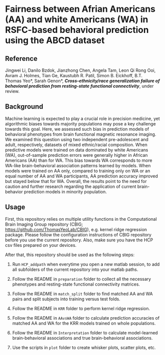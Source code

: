# Fairness between Afrian Americans (AA) and white Americans (WA) in RSFC-based behavioral prediction using the ABCD dataset

## Reference

Jingwei Li, Danilo Bzdok, Jianzhong Chen, Angela Tam, Leon Qi Rong Ooi, Avram J. Holmes, Tian Ge, Kaustubh R. Patil, Simon B. Eickhoff, B.T. Thomas Yeo*, Sarah Genon*, _**Cross-ethnicity/race generalization failure of behavioral prediction from resting-state functional connectivity**_, under review.

## Background

Machine learning is expected to play a crucial role in precision medicine, yet algorithmic biases towards majority populations may pose a key challenge towards this goal. Here, we assessed such bias in prediction models of behavioral phenotypes from brain functional magnetic resonance imaging. We examined this question using two independent pre-adolescent and adult, respectively, datasets of mixed ethnic/racial composition. When predictive models were trained on data dominated by white Americans (WA), out-of-sample prediction errors were generally higher in African Americans (AA) than for WA. This bias towards WA corresponds to more WA-like brain-behavioral association patterns learned by models. When models were trained on AA only, compared to training only on WA or an equal number of AA and WA participants, AA prediction accuracy improved but stayed below that for WA. Overall, the results point to the need for caution and further research regarding the application of current brain-behavior prediction models in minority population.

## Usage

First, this repository relies on multiple utility functions in the Computational Brain Imaging Group repository (CBIG; https://github.com/ThomasYeoLab/CBIG), e.g. kernel ridge regression package. Please follow the configuration instructions of CBIG repository before you use the current repository. Also, make sure you have the HCP csv files prepared on your devices.

After that, this repository should be used as the following steps:

1. Run `HCP_addpath` when everytime you open a new matlab session, to add all subfolders of the current repository into your matlab paths.

2. Follow the README in `preparation` folder to collect all the necessary phenotypes and resting-state functional connectivity matrices.

3. Follow the README in `match_split` folder to find matched AA and WA pairs and split subjects into training versus test folds.

4. Follow the README in `KRR` folder to perform kernel ridge regression.

5. Follow the README in `AAvsWA` folder to calculate prediction accuracies of matched AA and WA for the KRR models trained on whole populations.

6. Follow the README in `Interpretation` folder to calculate model-learned brain-behavioral associations and true brain-behavioral associations.

7. Use the scripts in `plot` folder to create whisker plots, scatter plots, etc.
